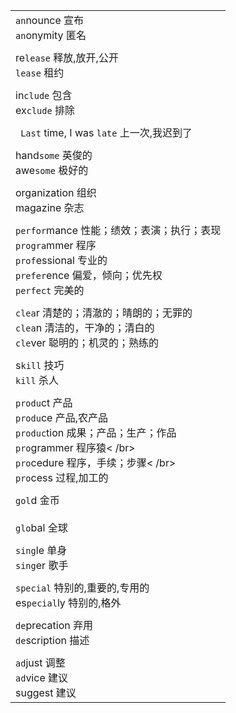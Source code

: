 |                                                              |
| ------------------------------------------------------------ |
| `an`nounce 宣布<br />`an`onymity 匿名                        |
|                                                              |
| re`lease` 释放,放开,公开<br />`lease` 租约                   |
|                                                              |
| in`clude` 包含<br />ex`clude` 排除                           |
|                                                              |
| ` Last` time, I was `late` 上一次,我迟到了                   |
|                                                              |
| hand`some` 英俊的<br />awe`some` 极好的                      |
|                                                              |
| organization 组织<br />magazine 杂志                         |
|                                                              |
| `perfor`mance 性能；绩效；表演；执行；表现<br />`progra`mmer 程序<br />`prof`essional 专业的<br />`prefer`ence 偏爱，倾向；优先权<br />`perfect` 完美的<br /> |
|                                                              |
| `clea`r 清楚的；清澈的；晴朗的；无罪的<br />`clea`n 清洁的，干净的；清白的<br />`cle`ver 聪明的；机灵的；熟练的 |
|                                                              |
| s`kill` 技巧<br />`kill` 杀人                                |
|                                                              |
| `produ`ct 产品<br />`produ`ce 产品,农产品<br />`produc`tion 成果；产品；生产；作品<br />`pro`grammer 程序猿< /br><br/>`pro`cedure  程序，手续；步骤< /br><br/>`pro`cess 过程,加工的 |
|                                                              |
| `gol`d 金币</br><br/>`glo`bal 全球                           |
|                                                              |
| `sing`le 单身<br />`sing`er 歌手                             |
|                                                              |
| `special` 特别的,重要的,专用的<br />es`pecial`ly 特别的,格外 |
|                                                              |
| `de`precation 弃用<br />`de`scription 描述                   |
|                                                              |
| `ad`just 调整<br/>`ad`vice 建议<br/>suggest 建议             |


